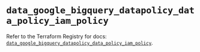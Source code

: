 # `data_google_bigquery_datapolicy_data_policy_iam_policy`

Refer to the Terraform Registry for docs: [`data_google_bigquery_datapolicy_data_policy_iam_policy`](https://registry.terraform.io/providers/hashicorp/google/6.49.0/docs/data-sources/bigquery_datapolicy_data_policy_iam_policy).
